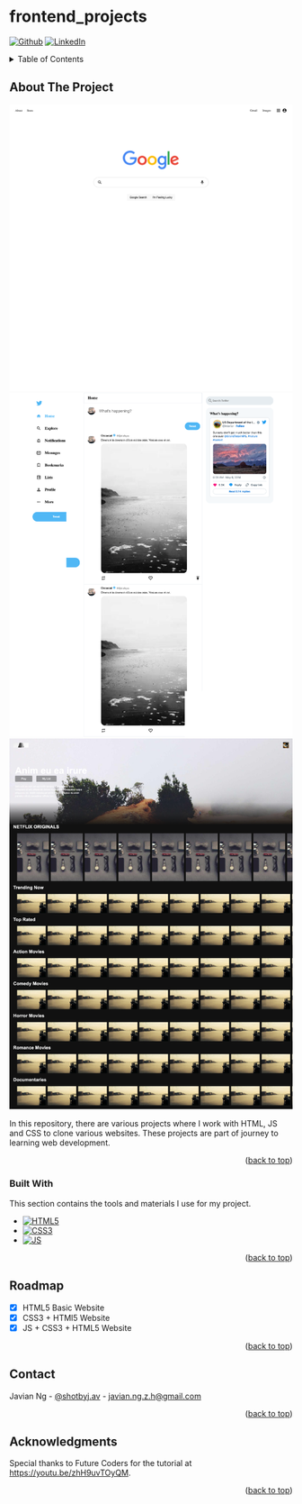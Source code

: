 # frontend_projects

<!-- PROJECT SHIELDS -->
<!--
*** I'm using markdown "reference style" links for readability.
*** Reference links are enclosed in brackets [ ] instead of parentheses ( ).
*** See the bottom of this document for the declaration of the reference variables
*** for contributors-url, forks-url, etc. This is an optional, concise syntax you may use.
*** https://www.markdownguide.org/basic-syntax/#reference-style-links
-->
[![Github][Github-shield]][Github-url]
[![LinkedIn][linkedin-shield]][linkedin-url]



<!-- TABLE OF CONTENTS -->
<details>
  <summary>Table of Contents</summary>
  <ol>
    <li>
      <a href="#about-the-project">About The Project</a>
      <ul>
        <li><a href="#built-with">Built With</a></li>
      </ul>
    </li>
    <li><a href="#contact">Contact</a></li>
    <li><a href="#acknowledgments">Acknowledgments</a></li>
  </ol>
</details>



<!-- ABOUT THE PROJECT -->
## About The Project

![Website Preview](/images/screenshot1.png)
![Website Preview](/images/screenshot2.png)
![Website Preview](/images/screenshot3.png)

In this repository, there are various projects where I work with HTML, JS and CSS to clone various websites. These projects are part of journey to learning web development.

<p align="right">(<a href="#readme-top">back to top</a>)</p>



### Built With

This section contains the tools and materials I use for my project. 

* [![HTML5][HTML5-shield]][HTML5-url]
* [![CSS3][CSS3-shield]][CSS3-url]
* [![JS][JS-shield]][JS-url]

<p align="right">(<a href="#readme-top">back to top</a>)</p>



<!-- ROADMAP -->
## Roadmap

- [x] HTML5 Basic Website
- [x] CSS3 + HTMl5 Website
- [x] JS + CSS3 + HTML5 Website

<p align="right">(<a href="#readme-top">back to top</a>)</p>



<!-- CONTACT -->
## Contact

Javian Ng - [@shotbyj.av](https://www.instagram.com/shotbyj.ave) - javian.ng.z.h@gmail.com

<p align="right">(<a href="#readme-top">back to top</a>)</p>



<!-- ACKNOWLEDGMENTS -->
## Acknowledgments

Special thanks to Future Coders for the tutorial at https://youtu.be/zhH9uvTOyQM.

<p align="right">(<a href="#readme-top">back to top</a>)</p>



<!-- MARKDOWN LINKS & IMAGES -->
<!-- https://www.markdownguide.org/basic-syntax/#reference-style-links -->
[GitHub-shield]: https://img.shields.io/badge/-GitHub-lightgrey?style=for-the-badge&logo=github&colorB=555
[Github-url]: https://github.com/javianng/introductiontohtml5_personalproject

[HTML5-shield]: https://img.shields.io/badge/-HTML5-black?style=for-the-badge&logo=html5&color=E34F26&logoColor=white
[HTML5-url]: https://

[linkedin-shield]: https://img.shields.io/badge/-LinkedIn-black?style=for-the-badge&logo=linkedin&colorB=555
[linkedin-url]: https://linkedin.com/in/javianngzh/

[CSS3-shield]: https://img.shields.io/badge/CSS3-1572B6?style=for-the-badge&logo=css3&logoColor=white
[CSS3-url]: https://

[JS-shield]: https://img.shields.io/badge/JavaScript-323330?style=for-the-badge&logo=javascript&logoColor=F7DF1E
[JS-url]: https://
